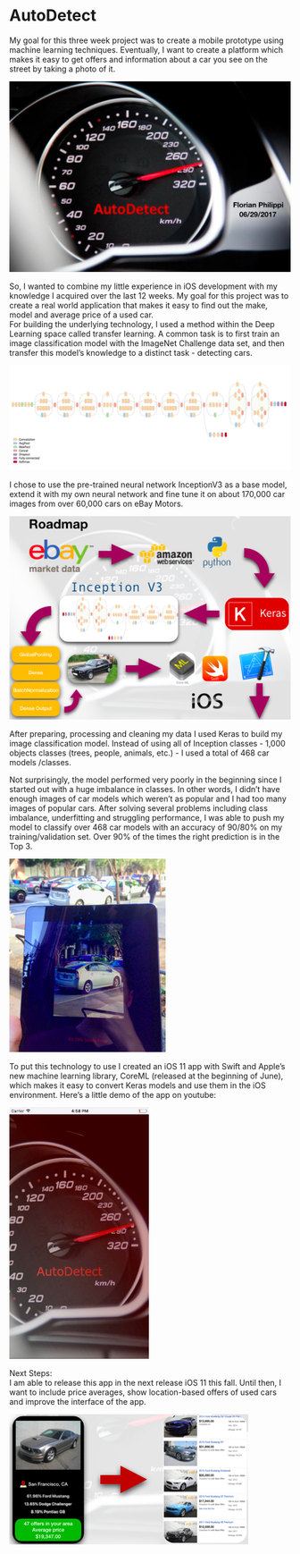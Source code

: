 # AutoDetect  
My goal for this three week project was to create a mobile prototype using machine learning techniques. Eventually, I want to create a platform which makes it easy to get offers and information about a car you see on the street by taking a photo of it.

![AD1](/images/AD_1.png)

So, I wanted to combine my little experience in iOS development with my knowledge I acquired over the last 12 weeks. My goal for this project was to create a real world application that makes it easy to find out the make, model and average price of a used car.  
For building the underlying technology, I used a method within the Deep Learning space called transfer learning. A common task is to first train an image classification model with the ImageNet Challenge data set, and then transfer this model’s knowledge to a distinct task - detecting cars.  

![AD2](/images/AD_2.png) 

I chose to use the pre-trained neural network InceptionV3 as a base model, extend it with my own neural network and fine tune it on about 170,000 car images from over 60,000 cars on eBay Motors.

![AD3](/images/AD_3.png)  

After preparing, processing and cleaning my data I used Keras to build my image classification model. Instead of using all of Inception classes - 1,000 objects classes (trees, people, animals, etc.) - I used a total of 468 car models /classes.  

Not surprisingly, the model performed very poorly in the beginning since I started out with a huge imbalance in classes. In other words, I didn’t have enough images of car models which weren’t as popular and I had too many images of popular cars. After solving several problems including class imbalance, underfitting and struggling performance, I was able to push my model to classify over 468 car models with an accuracy of 90/80% on my training/validation set. Over 90% of the times the right prediction is in the Top 3.  

![AD4](/images/AD_4.png)  

To put this technology to use I created an iOS 11 app with Swift and Apple’s new machine learning library, CoreML (released at the beginning of June), which makes it easy to convert Keras models and use them in the iOS environment.
Here’s a little demo of the app on youtube:

<a href="https://www.youtube.com/embed/_CNRriH_qtA"><img src="app.png" alt="alt text" width="250px" height="450px"/></a>

Next Steps:  
I am able to release this app in the next release iOS 11 this fall. Until then, I want to include price averages, show location-based offers of used cars and improve the interface of the app.  

![AD5](/images/AD_5.png)  


